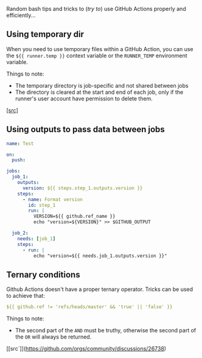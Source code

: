 Random bash tips and tricks to (_try to_) use GitHub Actions properly and efficiently...

## Using temporary dir

When you need to use temporary files within a GitHub Action, you can use the `${{ runner.temp }}` context variable or the `RUNNER_TEMP` environment variable.

Things to note:
- The temporary directory is job-specific and not shared between jobs
- The directory is cleared at the start and end of each job, only if the runner's user account have permission to delete them.

[\[src\]](https://docs.github.com/en/actions/writing-workflows/choosing-what-your-workflow-does/accessing-contextual-information-about-workflow-runs#runner-context)

## Using outputs to pass data between jobs

```yaml
name: Test

on:
  push:

jobs:
  job_1:
    outputs:
      version: ${{ steps.step_1.outputs.version }}
    steps:
      - name: Format version
        id: step_1
        run: |
          VERSION=${{ github.ref_name }}
          echo "version=${VERSION}" >> $GITHUB_OUTPUT

  job_2:
    needs: [job_1]
    steps:
      - run: |
          echo "version=${{ needs.job_1.outputs.version }}"
```

## Ternary conditions

Github Actions doesn't have a proper ternary operator. Tricks can be used to achieve that:

```yaml
${{ github.ref != 'refs/heads/master' && 'true' || 'false' }}
```

Things to note:
- The second part of the `AND` must be truthy, otherwise the second part of the `OR` will always be returned.

[\[src`]](https://github.com/orgs/community/discussions/26738)
